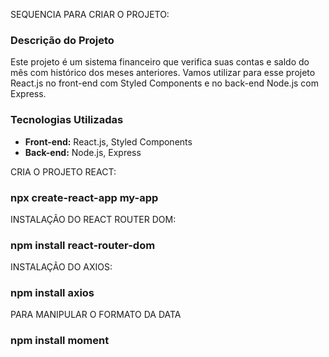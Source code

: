 SEQUENCIA PARA CRIAR O PROJETO:
### Descrição do Projeto

Este projeto é um sistema financeiro que verifica suas contas e saldo do mês com histórico dos meses anteriores. Vamos utilizar para esse projeto React.js no front-end com Styled Components e no back-end Node.js com Express.

### Tecnologias Utilizadas

- **Front-end:** React.js, Styled Components
- **Back-end:** Node.js, Express

CRIA O PROJETO REACT:
### npx create-react-app my-app


INSTALAÇÃO DO REACT ROUTER DOM:
### npm install react-router-dom

INSTALAÇÃO DO AXIOS: 
<!-- Axios é uma biblioteca de cliente HTTP baseada em Promises para fazer 
requisições tanto no navegador quanto no Node.js. 
Ele é utilizado para realizar chamadas assíncronas para APIs, 
facilitando a comunicação com servidores e a manipulação de dados recebidos. -->
### npm install axios

PARA MANIPULAR O FORMATO DA DATA
### npm install moment

